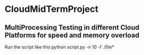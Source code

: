 # CloudMidTermProject


## MultiProcessing Testing in different Cloud Platforms for speed and memory overload

Run the script like this 
python script.py -n 10 -f ./file*
